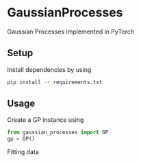 # GaussianProcesses
Gaussian Processes implemented in PyTorch

## Setup
Install dependencies by using

```bash
pip install -r requirements.txt
```

## Usage

Create a GP instance using

```python
from gaussian_processes import GP
gp = GP()
```

Fitting data




